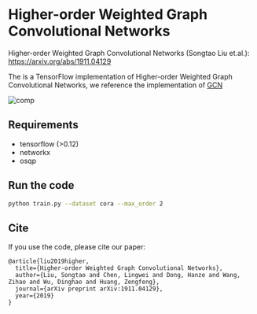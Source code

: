 # Higher-order Weighted Graph Convolutional Networks

Higher-order Weighted Graph Convolutional Networks (Songtao Liu et.al.): https://arxiv.org/abs/1911.04129

The is a TensorFlow implementation of Higher-order Weighted Graph Convolutional Networks, we reference the implementation of [GCN](https://github.com/tkipf/gcn)

![comp](https://user-images.githubusercontent.com/33899401/70893840-d3a6ee00-2026-11ea-8747-4f9a6e31d247.jpg)
## Requirements

- tensorflow (>0.12)
- networkx
- osqp

## Run the code

```bash
python train.py --dataset cora --max_order 2
```

## Cite

If you use the code, please cite our paper: 

```
@article{liu2019higher,
  title={Higher-order Weighted Graph Convolutional Networks},
  author={Liu, Songtao and Chen, Lingwei and Dong, Hanze and Wang, Zihao and Wu, Dinghao and Huang, Zengfeng},
  journal={arXiv preprint arXiv:1911.04129},
  year={2019}
} 
```
